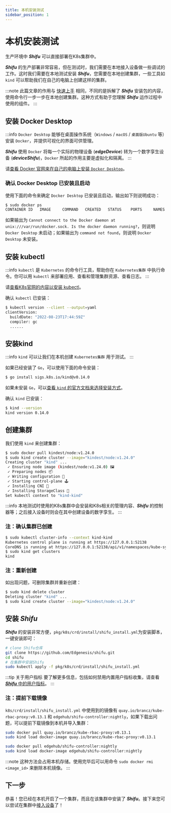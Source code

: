 ```yaml
---
title: 本机安装测试
sidebar_position: 1
---
```


# 本机安装测试

生产环境中 ***Shifu*** 可以直接部署在K8s集群中。

***Shifu*** 的生产部署非常容易，但在测试时，我们需要在本地接入设备做一些调试的工作。这时我们需要在本地测试安装 ***Shifu***，您需要在本地创建集群，一些工具如 `kind` 可以帮助我们在自己的电脑上创建这样的集群。

:::note
此篇文章的作用与 [快速上手](/docs/tutorials/) 相同，不同的是拆解了 ***Shifu*** 安装包的内容，使用命令行一步一步在本地创建集群。这种方式有助于您理解 ***Shifu*** 运作过程中使用的组件。
:::

## 安装 Docker Desktop

:::info
`Docker Desktop` 能够在桌面操作系统（`Windows` / `macOS` / `桌面版Ubuntu` 等）安装 `Docker`，并提供可视化的界面可供管理。

***Shifu*** 使用 `Docker` 将每一个实际的物理设备 (***edgeDevice***) 转为一个数字孪生设备 (***deviceShifu***)，`Docker` 所起的作用主要是虚拟化和隔离。
:::

请[查看 Docker 官网来在自己的电脑上安装 `Docker Desktop`](https://www.docker.com)。

### 确认 Docker Desktop 已安装且启动

使用下面的命令来确定 `Docker Desktop` 已安装且启动，输出如下则说明成功：

```bash
$ sudo docker ps
CONTAINER ID   IMAGE     COMMAND   CREATED   STATUS    PORTS     NAMES
```

如果输出为 `Cannot connect to the Docker daemon at unix:///var/run/docker.sock. Is the docker daemon running?`，则说明 `Docker Desktop` 未启动；如果输出为 `command not found`，则说明 `Docker Desktop` 未安装。

## 安装 kubectl

:::info
`kubectl` 是 `Kubernetes` 的命令行工具，帮助你在 `Kubernetes集群` 中执行命令。你可以用 `kubectl` 来部署应用、查看和管理集群资源、查看日志。
:::

请[查看K8s官网的内容以安装 kubectl](https://kubernetes.io/docs/tasks/tools/)。

确认 `kubectl` 已安装：

```bash
$ kubectl version --client --output=yaml
clientVersion:
  buildDate: "2022-08-23T17:44:59Z"
  compiler: gc
  ......
```

## 安装kind

:::info
`kind` 可以让我们在本机创建 `Kubernetes集群` 用于测试。
:::

如果已经安装了 `Go`，可以使用下面的命令安装：

```bash
$ go install sigs.k8s.io/kind@v0.14.0
```

如果未安装 `Go`，可以[查看 `kind` 的官方文档来选择安装方式](https://kind.sigs.k8s.io/docs/user/quick-start#installation)。

确认 `kind` 已安装：

```bash
$ kind --version
kind version 0.14.0
```

## 创建集群

我们使用 `kind` 来创建集群：

```bash
$ sudo docker pull kindest/node:v1.24.0
$ sudo kind create cluster --image="kindest/node:v1.24.0"
Creating cluster "kind" ...
 ✓ Ensuring node image (kindest/node:v1.24.0) 🖼
 ✓ Preparing nodes 📦
 ✓ Writing configuration 📜
 ✓ Starting control-plane 🕹️
 ✓ Installing CNI 🔌
 ✓ Installing StorageClass 💾
Set kubectl context to "kind-kind"
```

:::info
本地测试时使用的K8s集群中会安装和K8s相关的管理内容、***Shifu*** 的控制器等；之后接入设备时则会在其中创建设备的数字孪生。
:::

### 注：确认集群已创建

```bash
$ sudo kubectl cluster-info --context kind-kind
Kubernetes control plane is running at https://127.0.0.1:52138
CoreDNS is running at https://127.0.0.1:52138/api/v1/namespaces/kube-system/services/kube-dns:dns/proxy
$ sudo kind get clusters
kind
```

### 注：重新创建

如出现问题，可删除集群并重新创建：

```bash
$ sudo kind delete cluster
Deleting cluster "kind" ...
$ sudo kind create cluster --image="kindest/node:v1.24.0"
```

## 安装 ***Shifu***

***Shifu*** 的安装非常方便，`pkg/k8s/crd/install/shifu_install.yml`为安装脚本，一键安装即可：

```bash
# clone Shifu仓库
git clone https://github.com/Edgenesis/shifu.git
cd shifu
# 在集群中安装Shifu
sudo kubectl apply -f pkg/k8s/crd/install/shifu_install.yml
```

:::tip 关于用户指标
要了解更多信息，包括如何禁用内置用户指标收集，请查看[***Shifu*** 中的用户指标](../more/user-metrics.md)。
:::

### 注：提前下载镜像

`k8s/crd/install/shifu_install.yml` 中使用到的镜像有 `quay.io/brancz/kube-rbac-proxy:v0.13.1` 和 `edgehub/shifu-controller:nightly`，如果下载出问题，可以提前下载镜像到本机并导入集群：

```bash
sudo docker pull quay.io/brancz/kube-rbac-proxy:v0.13.1
sudo kind load docker-image quay.io/brancz/kube-rbac-proxy:v0.13.1

sudo docker pull edgehub/shifu-controller:nightly
sudo kind load docker-image edgehub/shifu-controller:nightly
```

:::note
这种方法会占用本机存储。使用完毕后可以用命令 `sudo docker rmi <image_id>` 来删除本机镜像。
:::

## 下一步

恭喜！您已经在本机开启了一个集群，而且在该集群中安装了 ***Shifu***。接下来您可以尝试在集群中[接入设备](./cases/README.md)了！
